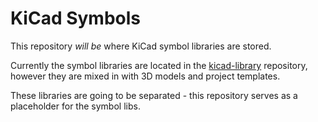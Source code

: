 # KiCad Symbols

This repository *will be* where KiCad symbol libraries are stored.

Currently the symbol libraries are located in the [kicad-library](https://github.com/kicad/kicad-library) repository, however they are mixed in with 3D models and project templates.

These libraries are going to be separated - this repository serves as a placeholder for the symbol libs.
